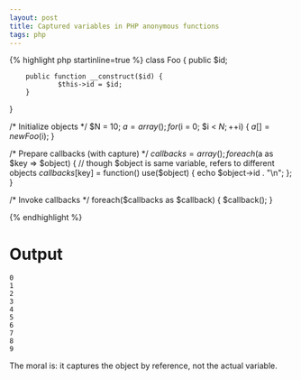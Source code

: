 ```yaml
---
layout: post
title: Captured variables in PHP anonymous functions
tags: php
---
```


{% highlight php startinline=true %}
class Foo {
        public $id;

        public function __construct($id) {
                $this->id = $id;
        }
}


/* Initialize objects */
$N = 10;
$a = array();
for ($i = 0; $i < $N; ++$i) {
        $a[] = new Foo($i);
}

/* Prepare callbacks (with capture)  */
$callbacks = array();
foreach($a as $key => $object) {
	// though $object is same variable, refers to different objects
        $callbacks[$key] = function() use($object) {
                echo $object->id . "\n";
        };
}

/* Invoke callbacks */
foreach($callbacks as $callback) {
        $callback();
}

{% endhighlight %}


# Output

    0
    1
    2
    3
    4
    5
    6
    7
    8
    9

The moral is: it captures the object by reference, not the actual variable.

